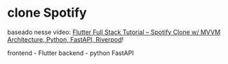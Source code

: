 # clone Spotify

baseado nesse vídeo: [Flutter Full Stack Tutorial – Spotify Clone w/ MVVM Architecture, Python, FastAPI, Riverpod](https://youtu.be/9gpAtzQhYkY)!

frontend - Flutter
backend - python FastAPI
